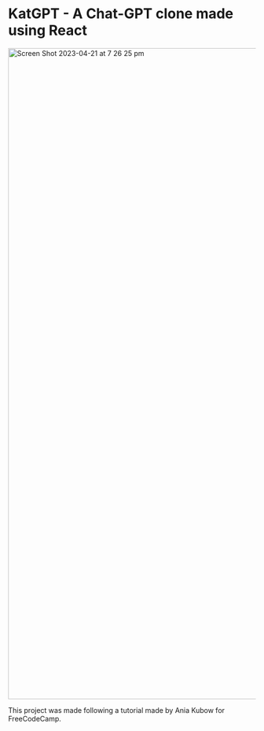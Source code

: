 # KatGPT - A Chat-GPT clone made using React

<img width="1321" alt="Screen Shot 2023-04-21 at 7 26 25 pm" src="https://user-images.githubusercontent.com/113362369/233600114-91f21d45-6f99-4a3e-af44-2ffed6db6637.png">

This project was made following a tutorial made by Ania Kubow for FreeCodeCamp.
